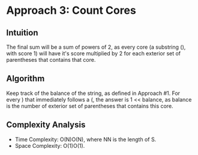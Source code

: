 # Approach 3: Count Cores
## Intuition
The final sum will be a sum of powers of 2, as every core (a substring (), with score 1) will have it's score multiplied by 2 for each exterior set of parentheses that contains that core.

## Algorithm
Keep track of the balance of the string, as defined in Approach #1. For every ) that immediately follows a (, the answer is 1 << balance, as balance is the number of exterior set of parentheses that contains this core.

## Complexity Analysis
- Time Complexity: O(N)O(N), where NN is the length of S.
- Space Complexity: O(1)O(1).
